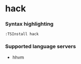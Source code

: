 # hack

### Syntax highlighting

```vim
:TSInstall hack
```

### Supported language servers

- hhvm
